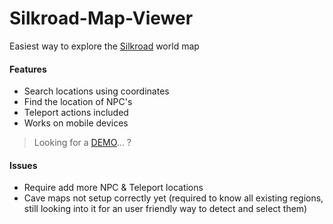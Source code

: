 # Silkroad-Map-Viewer
Easiest way to explore the [Silkroad](http://www.joymax.com/silkroad/) world map

#### Features
- Search locations using coordinates
- Find the location of NPC's
- Teleport actions included
- Works on mobile devices

> Looking for a [DEMO](http://JellyBitz.github.io/Silkroad-Map-Viewer)... ?

#### Issues
- Require add more NPC & Teleport locations
- Cave maps not setup correctly yet (required to know all existing regions, still looking into it for an user friendly way to detect and select them)